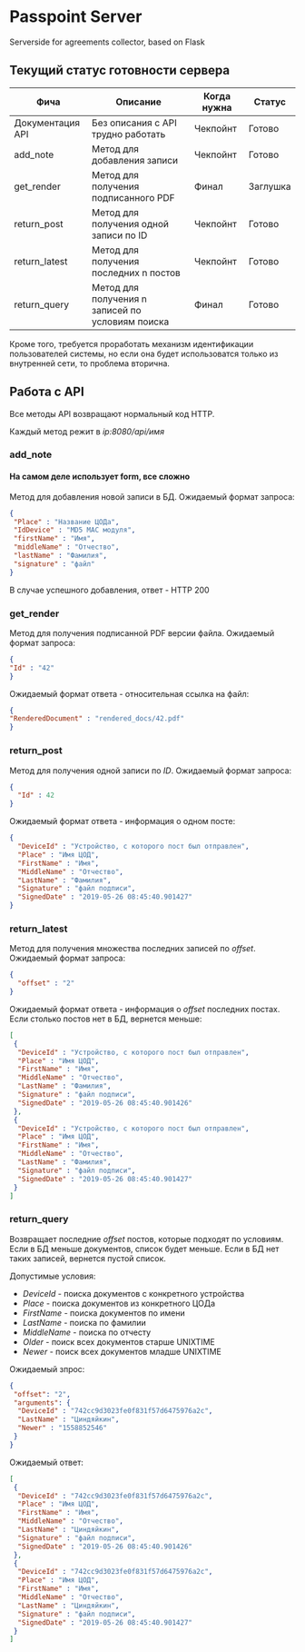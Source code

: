 # Passpoint Server
Serverside for agreements collector, based on Flask

## Текущий статус готовности сервера
 
| Фича | Описание | Когда нужна | Статус |
| --- | --- | --- | --- |
|Документация API | Без описания с API трудно работать | Чекпойнт | Готово
| add_note | Метод для добавления записи | Чекпойнт | Готово
| get_render | Метод для получения подписанного PDF | Финал | Заглушка
| return_post | Метод для получения одной записи по ID | Чекпойнт | Готово
| return_latest | Метод для получения последних n постов | Чекпойнт | Готово
| return_query| Метод для получения n записей по условиям поиска | Финал | Готово

Кроме того, требуется проработать механизм идентификации пользователей системы, но если она будет использоватся только из внутренней сети, то проблема вторична.


## Работа с API
Все методы API возвращают нормальный код HTTP.

Каждый метод режит в *ip:8080/api/имя*

### add_note

#### На самом деле использует form, все сложно

Метод для добавления новой записи в БД. Ожидаемый формат запроса:
```json
{
 "Place" : "Название ЦОДа",
 "IdDevice" : "MD5 MAC модуля",
 "firstName" : "Имя",
 "middleName" : "Отчество",
 "lastName" : "Фамилия",
 "signature" : "файл"
}
```
В случае успешного добавления, ответ - HTTP 200

### get_render
Метод для получения подписанной PDF версии файла. Ожидаемый формат запроса:
```json
{
"Id" : "42"
}
```
Ожидаемый формат ответа - относительная ссылка на файл:
```json
{
"RenderedDocument" : "rendered_docs/42.pdf"
}
```


### return_post
Метод для получения одной записи по *ID*. Ожидаемый формат запроса:
```json
{
  "Id" : 42
}
```
Ожидаемый формат ответа - информация о одном посте:
```json
{
  "DeviceId" : "Устройство, с которого пост был отправлен",
  "Place" : "Имя ЦОД",
  "FirstName" : "Имя",
  "MiddleName" : "Отчество",
  "LastName" : "Фамилия",
  "Signature" : "файл подписи",
  "SignedDate" : "2019-05-26 08:45:40.901427"
}
```


### return_latest
Метод для получения множества последних записей по *offset*. Ожидаемый формат запроса:
```json
{
  "offset" : "2"
}
```

Ожидаемый формат ответа - информация о *offset* последних постах. Если столько постов нет в БД, вернется меньше:
```json
[
 {
  "DeviceId" : "Устройство, с которого пост был отправлен",
  "Place" : "Имя ЦОД",
  "FirstName" : "Имя",
  "MiddleName" : "Отчество",
  "LastName" : "Фамилия",
  "Signature" : "файл подписи",
  "SignedDate" : "2019-05-26 08:45:40.901426"
 },
 {
  "DeviceId" : "Устройство, с которого пост был отправлен",
  "Place" : "Имя ЦОД",
  "FirstName" : "Имя",
  "MiddleName" : "Отчество",
  "LastName" : "Фамилия",
  "Signature" : "файл подписи",
  "SignedDate" : "2019-05-26 08:45:40.901427"
 }
]
```

### return_query
Возвращает последние *offset* постов, которые подходят по условиям. Если в БД меньше документов, список будет меньше.
 Если в БД нет таких записей, вернется пустой список.
  
  Допустимые условия:
- *DeviceId* - поиска документов с конкретного устройства
- *Place* - поиска документов из конкретного ЦОДа
- *FirstName* - поиска документов по имени
- *LastName* - поиска по фамилии
- *MiddleName* - поиска по отчесту
- *Older* - поиск всех документов старше UNIXTIME
- *Newer* - поиск всех документов младше UNIXTIME

Ожидаемый зпрос:
```json
{
 "offset": "2",
 "arguments": {
  "DeviceId" : "742cc9d3023fe0f831f57d6475976a2c",
  "LastName" : "Циндяйкин",
  "Newer" : "1558852546"
 }
}
```

Ожидаемый ответ:
```json
[
 {
  "DeviceId" : "742cc9d3023fe0f831f57d6475976a2c",
  "Place" : "Имя ЦОД",
  "FirstName" : "Имя",
  "MiddleName" : "Отчество",
  "LastName" : "Циндяйкин",
  "Signature" : "файл подписи",
  "SignedDate" : "2019-05-26 08:45:40.901426"
 },
 {
  "DeviceId" : "742cc9d3023fe0f831f57d6475976a2c",
  "Place" : "Имя ЦОД",
  "FirstName" : "Имя",
  "MiddleName" : "Отчество",
  "LastName" : "Циндяйкин",
  "Signature" : "файл подписи",
  "SignedDate" : "2019-05-26 08:45:40.901427"
 }
]
```
